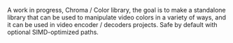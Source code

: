 A work in progress, Chroma / Color library, the goal is to make a standalone library that can be used to manipulate video colors in a variety of ways, and it can be used in video encoder / decoders projects. Safe by default with optional SIMD-optimized paths.